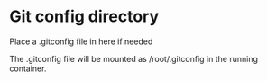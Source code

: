 # Git config directory
Place a .gitconfig file in here if needed

The .gitconfig file will be mounted as /root/.gitconfig in the running container.
